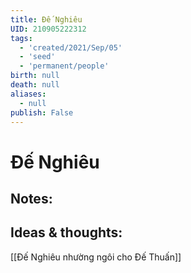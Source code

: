 ```yaml
---
title: Đế Nghiêu
UID: 210905222312
tags:
  - 'created/2021/Sep/05'
  - 'seed'
  - 'permanent/people'
birth: null
death: null
aliases:
  - null
publish: False
---
```

# Đế Nghiêu

## Notes:


## Ideas & thoughts:
[[Đế Nghiêu nhường ngôi cho Đế Thuấn]]
